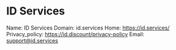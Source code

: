 
# ID Services

Name: ID Services
Domain: id.services
Home: https://id.services/
Privacy_policy: https://id.discount/privacy-policy
Email: support@id.services
